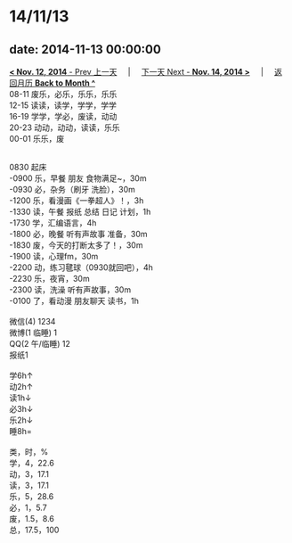 # 14/11/13

date: 2014-11-13 00:00:00
---
[**< Nov. 12, 2014** - Prev 上一天](/lifelogs/2014/11/d12.md) &nbsp; &nbsp; | &nbsp; &nbsp; [下一天 Next - **Nov. 14, 2014 >**](/lifelogs/2014/11/d14.md) &nbsp; &nbsp; |  &nbsp; &nbsp; [返回月历 **Back to Month ^**](/lifelogs/2014/11/index.md)
<br/>08-11 废乐，必乐，乐乐，乐乐<br clear="none"/>12-15 读读，读学，学学，学学<br clear="none"/>16-19 学学，学必，废读，动动<br clear="none"/>20-23 动动，动动，读读，乐乐<br clear="none"/>00-01 乐乐，废<div><br clear="none"/></div>0830 起床<br clear="none"/>-0900 乐，早餐 朋友 食物满足~，30m<br clear="none"/>-0930 必，杂务（刷牙 洗脸），30m<br clear="none"/>-1200 乐，看漫画《一拳超人》！，3h<br clear="none"/>-1330 读，午餐 报纸 总结 日记 计划，1h<br clear="none"/>-1730 学，汇编语言，4h<br clear="none"/>-1800 必，晚餐 听有声故事 准备，30m<br clear="none"/>-1830 废，今天的打断太多了！，30m<br clear="none"/>-1900 读，心理fm，30m<br clear="none"/>-2200 动，练习毽球（0930就回吧），4h<br clear="none"/>-2230 乐，夜宵，30m<br clear="none"/>-2300 读，洗澡 听有声故事，30m<br clear="none"/>-0100 了，看动漫 朋友聊天 读书，1h<div><br clear="none"/></div>微信(4) 1234<br clear="none"/>微博(1 临睡) 1<br clear="none"/>QQ(2 午/临睡) 12<br clear="none"/>报纸1<div><br clear="none"/></div>学6h↑<br clear="none"/>动2h↑<br clear="none"/>读1h↓<br clear="none"/>必3h↓<br clear="none"/>乐2h↓<br clear="none"/>睡8h=<div><br clear="none"/></div>类，时，%<br clear="none"/>学，4，22.6<br clear="none"/>动，3，17.1<br clear="none"/>读，3，17.1<br clear="none"/>乐，5，28.6<br clear="none"/>必，1，5.7<br clear="none"/>废，1.5，8.6<br clear="none"/>总，17.5，100</div>
